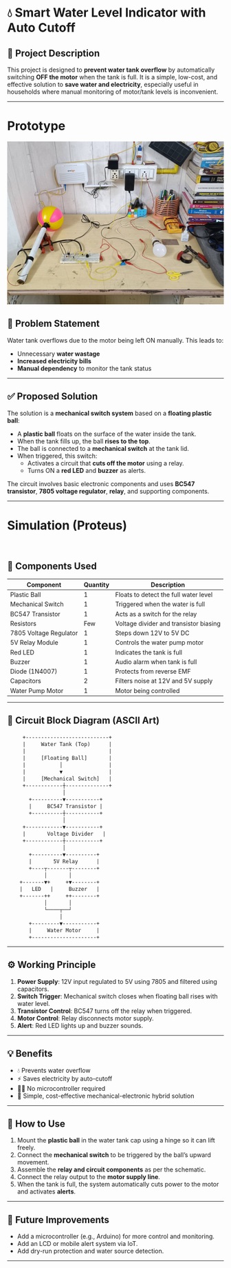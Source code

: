# 💧 Smart Water Level Indicator with Auto Cutoff

## 📘 Project Description

This project is designed to **prevent water tank overflow** by automatically switching **OFF the motor** when the tank is full. It is a simple, low-cost, and effective solution to **save water and electricity**, especially useful in households where manual monitoring of motor/tank levels is inconvenient.

---
# Prototype
![](PROTOTYPE/model.jpg)

## 🎯 Problem Statement

Water tank overflows due to the motor being left ON manually. This leads to:
- Unnecessary **water wastage**
- **Increased electricity bills**
- **Manual dependency** to monitor the tank status

---

## ✅ Proposed Solution

The solution is a **mechanical switch system** based on a **floating plastic ball**:

- A **plastic ball** floats on the surface of the water inside the tank.
- When the tank fills up, the ball **rises to the top**.
- The ball is connected to a **mechanical switch** at the tank lid.
- When triggered, this switch:
  - Activates a circuit that **cuts off the motor** using a relay.
  - Turns ON a **red LED** and **buzzer** as alerts.
  
The circuit involves basic electronic components and uses **BC547 transistor**, **7805 voltage regulator**, **relay**, and supporting components.

---
# Simulation (Proteus)
![]()

## 🧰 Components Used

| Component              | Quantity | Description                                   |
|------------------------|----------|-----------------------------------------------|
| Plastic Ball           | 1        | Floats to detect the full water level         |
| Mechanical Switch      | 1        | Triggered when the water is full              |
| BC547 Transistor       | 1        | Acts as a switch for the relay                |
| Resistors              | Few      | Voltage divider and transistor biasing        |
| 7805 Voltage Regulator | 1        | Steps down 12V to 5V DC                       |
| 5V Relay Module        | 1        | Controls the water pump motor                 |
| Red LED                | 1        | Indicates the tank is full                    |
| Buzzer                 | 1        | Audio alarm when tank is full                 |
| Diode (1N4007)         | 1        | Protects from reverse EMF                     |
| Capacitors             | 2        | Filters noise at 12V and 5V supply            |
| Water Pump Motor       | 1        | Motor being controlled                        |

---

## 🔌 Circuit Block Diagram (ASCII Art)
         +---------------------------+
         |     Water Tank (Top)      |
         |                           |
         |     [Floating Ball]       |
         |           │               |
         |           ▼               |
         |     [Mechanical Switch]   |
         +------------┼--------------+
                      │
           +----------▼-----------+
           |     BC547 Transistor |
           +----------┼-----------+
                      │
         +------------▼-----------+
         |       Voltage Divider   |
         +------------┼-----------+
                      │
           +----------▼----------+
           |       5V Relay      |
           +----┬-------┬--------+
                │       │
        +-------▼+     +▼--------+
        |   LED   |     Buzzer   |
        +-------++     ++--------+
                │       │
                └────┬──┘
                     │
           +---------▼-----------+
           |     Water Motor     |
           +---------------------+

---

## ⚙️ Working Principle

1. **Power Supply**: 12V input regulated to 5V using 7805 and filtered using capacitors.
2. **Switch Trigger**: Mechanical switch closes when floating ball rises with water level.
3. **Transistor Control**: BC547 turns off the relay when triggered.
4. **Motor Control**: Relay disconnects motor supply.
5. **Alert**: Red LED lights up and buzzer sounds.

---

## 💡 Benefits

- 💧 Prevents water overflow
- ⚡ Saves electricity by auto-cutoff
- 👨‍🔧 No microcontroller required
- 🔋 Simple, cost-effective mechanical-electronic hybrid solution

---

## 📂 How to Use

1. Mount the **plastic ball** in the water tank cap using a hinge so it can lift freely.
2. Connect the **mechanical switch** to be triggered by the ball’s upward movement.
3. Assemble the **relay and circuit components** as per the schematic.
4. Connect the relay output to the **motor supply line**.
5. When the tank is full, the system automatically cuts power to the motor and activates **alerts**.

---

## 🧠 Future Improvements

- Add a microcontroller (e.g., Arduino) for more control and monitoring.
- Add an LCD or mobile alert system via IoT.
- Add dry-run protection and water source detection.

-----
